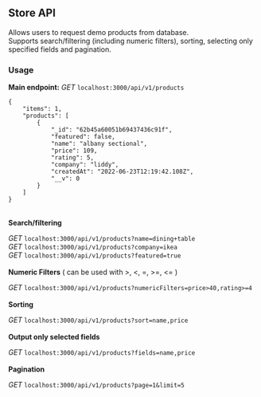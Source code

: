 ## Store API

Allows users to request demo products from database.  
Supports search/filtering (including numeric filters), sorting, selecting only specified fields and pagination.

### Usage

**Main endpoint:** _GET_ `localhost:3000/api/v1/products`

```
{
    "items": 1,
    "products": [
        {
            "_id": "62b45a60051b69437436c91f",
            "featured": false,
            "name": "albany sectional",
            "price": 109,
            "rating": 5,
            "company": "liddy",
            "createdAt": "2022-06-23T12:19:42.108Z",
            "__v": 0
        }
    ]
}
```

\
**Search/filtering**

_GET_ `localhost:3000/api/v1/products?name=dining+table`\
_GET_ `localhost:3000/api/v1/products?company=ikea`\
_GET_ `localhost:3000/api/v1/products?featured=true`\
\
**Numeric Filters** ( can be used with >, <, =, >=, <= )

_GET_ `localhost:3000/api/v1/products?numericFilters=price>40,rating>=4`\
\
**Sorting**

_GET_ `localhost:3000/api/v1/products?sort=name,price`\
\
**Output only selected fields**

_GET_ `localhost:3000/api/v1/products?fields=name,price`\
\
**Pagination**

_GET_ `localhost:3000/api/v1/products?page=1&limit=5`
